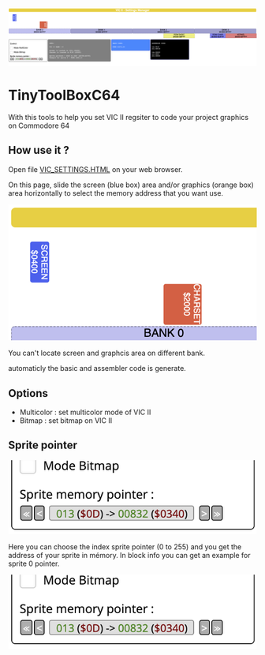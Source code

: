 ![alt text](https://github.com/beddy70/TinyToolBoxC64/blob/main/tbc64.png?raw=true)

# TinyToolBoxC64

With this tools to help you set VIC II regsiter to code your project graphics on Commodore 64

## How use it ?

Open file [VIC_SETTINGS.HTML](https://github.com/beddy70/TinyToolBoxC64/edit/main/VIC_SETTINGS.HTML) on your web browser.

On this page, slide the screen (blue box) area and/or graphics (orange box) area horizontally to select the memory address that you want use. 

![alt text](https://github.com/beddy70/TinyToolBoxC64/blob/main/boxes.png?raw=true)

You can't locate screen and graphcis area on different bank. 

automaticly the basic and assembler code is generate.

## Options

* Multicolor : set multicolor mode of VIC II
* Bitmap : set bitmap on VIC II

## Sprite pointer

![alt text](https://github.com/beddy70/TinyToolBoxC64/blob/main/controlspr.png?raw=true)

Here you can choose the index sprite pointer (0 to 255) and you get the address of your sprite in mémory. 
In block info you can get an example for sprite 0 pointer. 

![alt text](https://github.com/beddy70/TinyToolBoxC64/blob/main/examplespr.png?raw=true)
